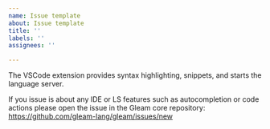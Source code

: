 ```yaml
---
name: Issue template
about: Issue template
title: ''
labels: ''
assignees: ''

---
```


The VSCode extension provides syntax highlighting, snippets, and starts the language server.

If you issue is about any IDE or LS features such as autocompletion or code actions please open the issue in the Gleam core repository:
https://github.com/gleam-lang/gleam/issues/new
